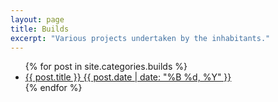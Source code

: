 ```yaml
---
layout: page
title: Builds
excerpt: "Various projects undertaken by the inhabitants."
---
```


<ul class="post-list">
{% for post in site.categories.builds %}
  <li><article><a href="{{ site.url }}{{ post.url }}">{{ post.title }} <span class="entry-date"><time datetime="{{ post.date | date_to_xmlschema }}">{{ post.date | date: "%B %d, %Y" }}</time></span></a></article></li>
{% endfor %}
</ul>

